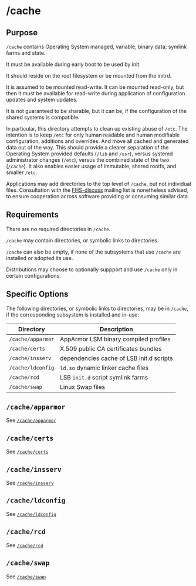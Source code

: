 # /cache

## Purpose

`/cache` contains Operating System managed, variable, binary data;
symlink farms and state.

It must be available during early boot to be used by init.

It should reside on the root filesystem or be mounted from the initrd.

It is assumed to be mounted read-write. It can be mounted read-only,
but then it must be available for read-write during application of
configuration updates and system updates.

It is not guaranteed to be sharable, but it can be, if the
configuration of the shared systems is compatible.

In particular, this directory attempts to clean up existing abuse of
`/etc`. The intention is to keep `/etc` for only human readable and
human modifiable configuration, additions and overrides. And move all
cached and generated data out of the way. This should provide a
clearer separation of the Operating System provided defaults (`/lib`
and `/usr`), versus systemd administrator changes (`/etc`), versus the
combined state of the two (`/cache`). It also enables easier usage of
immutable, shared rootfs, and smaller `/etc`.

Applications may add directories to the top level of `/cache`, but not
individual files. Consultation with the
[FHS-discuss](https://lists.linuxfoundation.org/mailman/listinfo/fhs-discuss
"FHS discuss mailing list") mailing list is nonetheless advised, to
ensure cooperation across software providing or consuming similar
data.

## Requirements

There are no required directories in `/cache`.

`/cache` may contain directories, or symbolic links to directories.

`/cache` can also be empty, if none of the subsystems that use
`/cache` are installed or adopted its use.

Distributions may choose to optionally suppport and use `/cache` only
in certain configurations.

## Specific Options

The following directories, or symbolic links to directories, may be in
`/cache`, if the corresponding subsystem is installed and in-use:

| Directory   	     | Description
|---	             |---
| `/cache/apparmor`  | AppArmor LSM binary compiled profiles
| `/cache/certs`     | X.509 public CA certificates bundles
| `/cache/insserv`   | dependencies cache of LSB init.d scripts
| `/cache/ldconfig`  | `ld.so` dynamic linker cache files
| `/cache/rcd`       | LSB `init.d` script symlink farms
| `/cache/swap`      | Linux Swap files

## `/cache/apparmor`

See [`/cache/apparmor`](cache/apparmor.md)

## `/cache/certs`

See [`/cache/certs`](cache/certs.md)

## `/cache/insserv`

See [`/cache/insserv`](cache/insserv.md)

## `/cache/ldconfig`

See [`/cache/ldconfig`](cache/ldconfig.md)

## `/cache/rcd`

See [`/cache/rcd`](cache/rcd.md)

## `/cache/swap`

See [`/cache/swap`](cache/swap.md)
